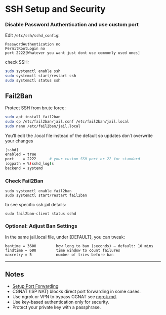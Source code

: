 # SSH Setup and Security

### Disable Password Authentication and use custom port

Edit `/etc/ssh/sshd_config`:

```
PasswordAuthentication no
PermitRootLogin no
port 2222[Whatever you want just dont use commonly used ones]
```

check SSH:

```bash
sudo systemctl enable ssh
sudo systemctl start/restart ssh
sudo systemctl status ssh
```
## Fail2Ban

Protect SSH from brute force:

```bash
sudo apt install fail2ban
sudo cp /etc/fail2ban/jail.conf /etc/fail2ban/jail.local
sudo nano /etc/fail2ban/jail.local
```
You’ll edit the .local file instead of the default so updates don’t overwrite your changes
```bash
[sshd]
enabled = true
port    = 2222      # your custom SSH port or 22 for standard
logpath = %(sshd_log)s
backend = systemd
```
### Check Fail2Ban
```
sudo systemctl enable fail2ban
sudo systemctl start/restart fail2ban
```
to see specific ssh jail details:
```
sudo fail2ban-client status sshd
```
### Optional: Adjust Ban Settings
In the same jail.local file, under [DEFAULT], you can tweak:
```
bantime = 3600         how long to ban (seconds) – default: 10 mins   
findtime = 600         time window to count failures   
maxretry = 5           number of tries before ban
```
---

## Notes

- [Setup Port Forwarding](port-forwarding.md)
- CGNAT (ISP NAT) blocks direct port forwarding in some cases.  
- Use ngrok or VPN to bypass CGNAT see [ngrok.md](ngrok.md).
- Use key-based authentication only for security.  
- Protect your private key with a passphrase.

